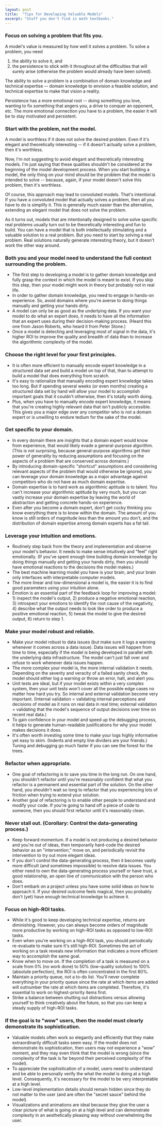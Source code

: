 ```yaml
---
layout: post
title:  "Tips for Developing Valuable Models"
excerpt: "Stuff you don't find in math textbooks."
---
```


<h3>Focus on solving a problem that fits you.</h3>

A model's value is measured by how well it solves a problem. To solve a problem, you need

<ol>
<li>the ability to solve it, and</li>
<li>the persistence to stick with it throughout all the difficulties that will surely arise (otherwise the problem would already have been solved).</li>
</ol>

The ability to solve a problem is a combination of domain knowledge and technical expertise -- domain knowledge to envision a feasible solution, and technical expertise to make that vision a reality.

Persistence has a more emotional root -- doing something you love, wanting to fix something that angers you, a drive to conquer an opponent, etc. The more emotional connection you have to a problem, the easier it will be to stay motivated and persistent.

 
<h3>Start with the problem, not the model.</h3>

A model is worthless if it does not solve the desired problem. Even if it's elegant and theoretically interesting -- if it doesn't actually solve a problem, then it's worthless.

Now, I'm not suggesting to avoid elegant and theoretically interesting models. I'm just saying that these qualities shouldn't be considered at the beginning of the model development process. When you start building a model, the only thing on your mind should be the problem that the model is intended to solve -- because, again, if your model doesn't solve this problem, then it's worthless.

Of course, this approach may lead to convoluted models. That's intentional. If you have a convoluted model that actually solves a problem, then all you have to do is simplify it. This is generally much easier than the alternative, extending an elegant model that does not solve the problem.

As it turns out, models that are intentionally designed to solve solve specific real problems usually turn out to be theoretically interesting and fun to build. You can have a model that is both intellectually stimulating and a valuable solution to a real problem. But you need to start by solving a real problem. Real solutions naturally generate interesting theory, but it doesn't work the other way around.


<h3>Both you and your model need to understand the full context surrounding the problem.</h3>
<ul>
  <li>The first step to developing a model is to gather domain knowledge and fully grasp the context in which the model is meant to exist. If you skip this step, then your model might work in theory but probably not in real life.</li>
  <li>In order to gather domain knowledge, you need to engage in hands-on experience. So, avoid domains where you're averse to doing things manually and getting your hands dirty.</li>
  <li>A model can only be as good as the underlying data. If you want your model to do what an expert does, it needs to have all the information that an expert uses during their decision-making process. (Heard this one from Jason Roberts, who heard it from Peter Stone.)</li>
  <li>Once a model is detecting and leveraging most of signal in the data, it's higher ROI to improve the quality and breadth of data than to increase the algorithmic complexity of the model.</li> 
</ul>
 
<h3>Choose the right level for your first principles.</h3>
<ul>
 <li>It is often more efficient to manually encode expert knowledge in a structured data set and build a model on top of that, than to attempt to build a model that does everything from scratch.</li>
 <li>It's easy to rationalize that manually encoding expert knowledge takes too long. But if spending several weeks (or even months) creating a structured data set by hand will allow your model to accomplish important goals that it couldn't otherwise, then it's totally worth doing.</li>
 <li>Plus, when you have to manually encode expert knowledge, it means that you're creating highly relevant data that isn't publicly accessible. This gives you a major edge over any competitor who is not a domain expert or is unwilling to endure tedium for the sake of the model.</li>
</ul>

<h3>Get specific to your domain.</h3>
<ul>
 <li>In every domain there are insights that a domain expert would know from experience, that would likely evade a general-purpose algorithm. (This is not surprising, because general-purpose algorithms get their power of generality by reducing assumptions and focusing on the aspects of a problem that are conserved across domains.)</li>
 <li>By introducing domain-specific "shortcut" assumptions and considering relevant aspects of the problem that would otherwise be ignored, you can leverage your domain knowledge as a major advantage against competitors who do not have as much domain expertise.</li>
 <li>Domain expertise is to hard work as algorithmic aptitude is to talent. You can't increase your algorithmic aptitude by very much, but you can vastly increase your domain expertise by leaving the world of abstraction and getting concrete hands-on experience.</li>
 <li>Even after you become a domain expert, don't get cocky thinking you know everything there is to know within the domain. The amount of you know is still orders of magnitude less than the amount you don't, and the distribution of domain expertise among domain experts has a fat tail.</li>
 </ul>
 
<h3>Leverage your intuition and emotions.</h3>
<ul>
  <li>Routinely step back from the theory and implementation and observe your model's behavior. It needs to make sense intuitively and "feel" right emotionally. (If you've spent enough time building domain knowledge by doing things manually and getting your hands dirty, then you should have emotional reactions to the decisions the model makes.)</li>
  <li>The best machine learning model you have is your brain, and your brain only interfaces with interpretable computer models.</li>
  <li>The more linear and low-dimensional a model is, the easier it is to find good parameters using your intuition alone.</li>
  <li>Emotion is an essential part of the feedback loop for improving a model: 1) inspect the model's output, 2) produce a negative emotional reaction, 3) introspect your emotions to identify the root cause of the negativity, 4) describe what the output needs to look like order to produce a positive emotional reaction, 5) tweak the model to give the desired output, 6) return to step 1.</li>
</ul>
  
<h3>Make your model robust and reliable.</h3>
<ul>
 <li>Make your model robust to data issues (but make sure it logs a warning whenever it comes across a data issue). Data issues will happen from time to time, especially if the model is being developed in parallel with the underlying data infrastructure. The model can't just fall over and refuse to work whenever data issues happen.</li>
 <li>The more complex your model is, the more internal validation it needs. Depending on the severity and veracity of a failed sanity check, the model should either log a warning or throw an error, halt, and alert you.</li>
 <li>Unit tests are ideal, but if your model exists within a very complex system, then your unit tests won't cover all the possible edge cases no matter how hard you try. So internal and external validation become very important. (Internal validation = validating internal perceptions and decisions of model as it runs on real data in real time; external validation = validating that the model's sequence of output decisions over time on recent real data.)</li>
 <li>To gain confidence in your model and speed up the debugging process, it helps to generate human-readable justifications for why your model makes decisions it does.</li>
 <li>It's often worth investing some time to make your logs highly informative yet easy to skim. (Indents and empty line dividers are your friends.) Tuning and debugging go much faster if you can see the forest for the trees.</li>
</ul>

<h3>Refactor when appropriate.</h3>
<ul>
 <li>One goal of refactoring is to save you time in the long run. On one hand, you shouldn't refactor until you're reasonably confident that what you refactor is a permanent and essential part of the solution. On the other hand, you shouldn't wait so long to refactor that you experiencing lots of friction when trying to extend your solution.</li>
 <li>Another goal of refactoring is to enable other people to understand and modify your code. If you're going to hand off a piece of code to someone, then you should first refactor until it's reasonably clean.</li>
</ul>
 
<h3>Never stall out. (Corollary: Control the data-generating process.)</h3>
<ul>
 <li>Keep forward momentum. If a model is not producing a desired behavior and you're out of ideas, then temporarily hard-code the desired behavior as an "intervention," move on, and periodically revisit the intervention to try out more elegant ideas.</li>
 <li>If you don't control the data-generating process, then it becomes vastly more difficult (and sometimes impossible) to resolve data issues. You either need to own the data-generating process yourself or have trust, a good relationship, an open line of communication with the person who does.</li>
 <li>Don't embark on a project unless you have some solid ideas on how to approach it. If your desired outcome feels magical, then you probably don't (yet) have enough technical knowledge to achieve it.</li>
</ul>

<h3>Focus on high-ROI tasks.</h3>
<ul>
  <li>While it's good to keep developing technical expertise, returns are diminishing. However, you can always become orders of magnitude more productive by working on high-ROI tasks as opposed to low-ROI tasks.</li>
  <li>Even when you're working on a high-ROI task, you should periodically re-evaluate to make sure it's still high-ROI. Sometimes the act of working on a task reveals new information that indicates a more efficient way to accomplish the same goal.</li>
  <li>Know when to move on. If the completion of a task is measured on a scale from 0% (no work done) to 50% (low-quality solution) to 100% (absolute perfection), the ROI is often concentrated in the first 80%.</li>
  <li>Maintain a priority queue, not a to-do list. You'll never complete everything in your priority queue since the rate at which items are added will outnumber the rate at which items are completed. Therefore, it's essential to work on highest-priority items first.</li>
  <li>Strike a balance between shutting out distractions versus allowing yourself to think creatively about the future, so that you can keep a steady supply of high-ROI tasks.</li>
</ul>

<h3>If the goal is to "wow" users, then the model must clearly demonstrate its sophistication.</h3>
<ul>
  <li>Valuable models often work so elegantly and efficiently that they make extraordinarily difficult tasks seem easy. If the model does not demonstrate its sophistication, then users may not experience a "wow" moment, and they may even think that the model is wrong (since the complexity of the task is far beyond their perceived complexity of the model).</li>
  <li>To appreciate the sophistication of a model, users need to understand and be able to personally verify the what the model is doing at a high level. Consequently, it's necessary for the model to be very interpretable at a high level.</li>
  <li>Low-level implementation details should remain hidden since they do not matter to the user (and are often the "secret sauce" behind the model).</li>
  <li>Visualizations and animations are ideal because they give the user a clear picture of what is going on at a high level and can demonstrate complexity in an aesthetically pleasing way without overwhelming the user.</li>
</ul>